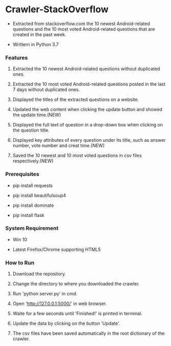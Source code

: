 # Crawler-StackOverflow
- Extracted from stackoverflow.com the 10 newest Android-related questions and the 10 most voted Android-related questions that are created in the past week.

- Writtern in Python 3.7

### Features
1. Extracted the 10 newest Android-related questions without duplicated ones.

2. Extracted the 10 most voted Android-related questions posted in the last 7 days without duplicated ones.

3. Displayed the titles of the extracted questions on a website.

4. Updated the web content when clicking the update button and showed the update time.(NEW)
  
4. Displayed the full text of question in a drop-down box when clicking on the question title.

5. Displayed key attributes of every question under its title, such as answer number, vote number and creat time.(NEW)
  
6. Saved the 10 newest and 10 most voted questions in csv files respectively.(NEW)

### Prerequisites
- pip install requests

- pip install beautifulsoup4

- pip install dominate

- pip install flask

### System Requirement
- Win 10

- Latest Firefox/Chrome supporting HTML5

### How to Run
1. Download the repository.

2. Change the directory to where you downloaded the crawler.

3. Run 'python server.py' in cmd.

4. Open 'http://127.0.0.1:5000/' in web browser. 

5. Waite for a few seconds until 'Finished!' is printed in terminal.

6. Update the data by clicking on the button 'Update'.

7. The csv files have been saved automatically in the root dictionary of the crawler.
